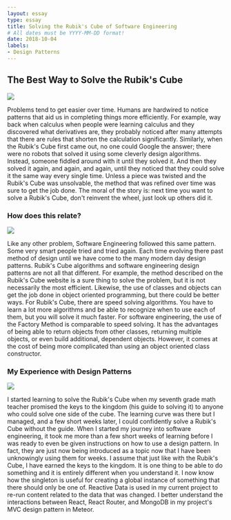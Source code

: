 ```yaml
---
layout: essay
type: essay
title: Solving the Rubik's Cube of Software Engineering
# All dates must be YYYY-MM-DD format!
date: 2018-10-04
labels:
- Design Patterns
---
```


## The Best Way to Solve the Rubik's Cube

<img class="ui tiny middle floated rounded image" src="https://store.moma.org/dw/image/v2/BBQC_PRD/on/demandware.static/-/Sites-master-moma/default/dw778fbdec/images/102025_a.jpg?sw=1061&sh=1061&sm=cut">

Problems tend to get easier over time. Humans are hardwired to notice patterns that aid us in completing things more efficiently. For example, way back when calculus when people were learning calculus and they discovered what derivatives are, they probably noticed after many attempts that there are rules that shorten the calculation significantly. Similarly, when the Rubik's Cube first came out, no one could Google the answer; there were no robots that solved it using some cleverly design algorithms. Instead, someone fiddled around with it until they solved it. And then they solved it again, and again, and again, until they noticed that they could solve it the same way every single time. Unless a piece was twisted and the Rubik's Cube was unsolvable, the method that was refined over time was sure to get the job done. The moral of the story is: next time you want to solve a Rubik's Cube, don't reinvent the wheel, just look up others did it. 

### How does this relate?

<img class="ui small right floated rounded image" src="https://images-na.ssl-images-amazon.com/images/I/51YkNJQs0XL._SL500_AC_SS350_.jpg">

Like any other problem, Software Engineering followed this same pattern. Some very smart people tried and tried again. Each time evolving there past method of design until we have come to the many modern day design patterns. Rubik's Cube algorithms and software engineering design patterns are not all that different. For example, the method described on the Rubik's Cube website is a sure thing to solve the problem, but it is not necessarily the most efficient. Likewise, the use of classes and objects can get the job done in object oriented programming, but there could be better ways. For Rubik's Cube, there are speed solving algorithms. You have to learn a lot more algorithms and be able to recognize when to use each of them, but you will solve it much faster. For software engineering, the use of the Factory Method is comparable to speed solving. It has the advantages of being able to return objects from other classes, returning multiple objects, or even build additional, dependent objects. However, it comes at the cost of being more complicated than using an object oriented class constructor. 

### My Experience with Design Patterns

<img class="ui tiny left floated rounded image" src="http://www.keytothekingdom.com/KTTK/logo%20gold%20Rg.jpg">

I started learning to solve the Rubik's Cube when my seventh grade math teacher promised the keys to the kingdom (his guide to solving it) to anyone who could solve one side of the cube. The learning curve was there but I managed, and a few short weeks later, I could confidently solve a Rubik's Cube without the guide. When I started my journey into software engineering, it took me more than a few short weeks of learning before I was ready to even be given instructions on how to use a design pattern. In fact, they are just now being introduced as a topic now that I have been unknowingly using them for weeks. I assume that just like with the Rubik's Cube, I have earned the keys to the kingdom. It is one thing to be able to do something and it is entirely different when you understand it. I now know how the singleton is useful for creating a global instance of something that there should only be one of. Reactive Data is used in my current project to re-run content related to the data that was changed. I better understand the interactions between React, React Router, and MongoDB in my project's MVC design pattern in Meteor. 

